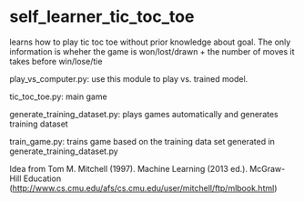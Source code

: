 # self_learner_tic_toc_toe
learns how to play tic toc toe without prior knowledge about goal. The only information is wheher the game is won/lost/drawn + the number of moves it takes before win/lose/tie

play_vs_computer.py: use this module to play vs. trained model.

tic_toc_toe.py: main game

generate_training_dataset.py: plays games automatically and generates training dataset

train_game.py: trains game based on the training data set generated in generate_training_dataset.py







Idea from Tom M. Mitchell (1997). Machine Learning (2013 ed.). McGraw-Hill Education (http://www.cs.cmu.edu/afs/cs.cmu.edu/user/mitchell/ftp/mlbook.html)
